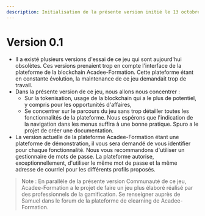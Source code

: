 ```yaml
---
description: Initialisation de la présente version initié le 13 octobre 2021.
---
```


# Version 0.1

* Il a existé plusieurs versions d'essai de ce jeu qui sont aujourd'hui obsolètes. Ces versions prenaient trop en compte l'interface de la plateforme de la blockchain Acadee-Formation. Cette plateforme étant en constante évolution, la maintenance de ce jeu demandait trop de travail.
* Dans la présente version de ce jeu, nous allons nous concentrer : 
  * Sur la tokenisation, usage de la blockchain qui a le plus de potentiel, y compris pour les opportunités d'affaires,
  * Se concentrer sur le parcours du jeu sans trop détailler toutes les fonctionnalités de la plateforme. Nous espérons que l'indication de la navigation dans les menus suffira à une bonne pratique. Spuro a le projet de créer une documentation. 
* La version actuelle de la plateforme Acadee-Formation étant une plateforme de démonstration, il vous sera demandé de vous identifier pour chaque fonctionnalité. Nous vous recommandons d'utiliser un gestionnaire de mots de passe. La plateforme autorise, exceptionnellement, d'utiliser le même mot de passe et la même adresse de courriel pour les différents profils proposés.

> Note : En parallèle de la présente version Communauté de ce jeu, Acadee-Formation a le projet de faire un jeu plus élaboré réalisé par des professionnels de la gamification. Se renseigner auprès de Samuel dans le forum de la plateforme de elearning de Acadee-Formation.




